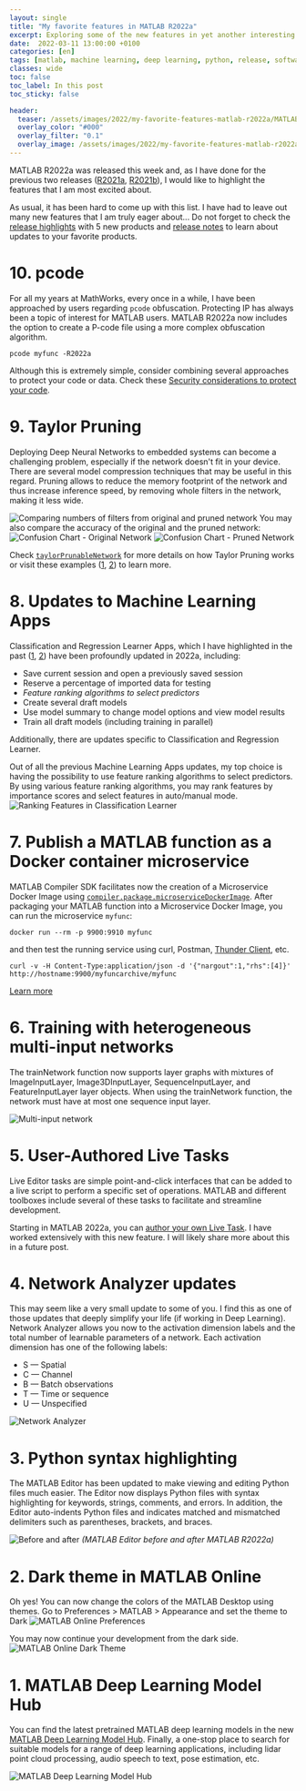 ```yaml
---
layout: single
title: "My favorite features in MATLAB R2022a"
excerpt: Exploring some of the new features in yet another interesting software release
date:  2022-03-11 13:00:00 +0100
categories: [en]
tags: [matlab, machine learning, deep learning, python, release, software development, mlops]
classes: wide
toc: false
toc_label: In this post
toc_sticky: false

header:
  teaser: /assets/images/2022/my-favorite-features-matlab-r2022a/MATLABOnlineFull.jpg
  overlay_color: "#000"
  overlay_filter: "0.1"
  overlay_image: /assets/images/2022/my-favorite-features-matlab-r2022a/MATLABOnlineFull.jpg
---
```


MATLAB R2022a was released this week and, as I have done for the previous two releases ([R2021a](/blog/en/my-favorite-features-matlab-r2021a), [R2021b](/blog/en/my-favorite-features-matlab-r2021b)), I would like to highlight the features that I am most excited about.

As usual, it has been hard to come up with this list. I have had to leave out many new features that I am truly eager about... Do not forget to check the [release highlights](https://www.mathworks.com/products/new_products/latest_features.html) with 5 new products and [release notes](https://www.mathworks.com/help/relnotes/) to learn about updates to your favorite products. 

# 10. pcode
For all my years at MathWorks, every once in a while, I have been approached by users regarding `pcode` obfuscation. Protecting IP has always been a topic of interest for MATLAB users. MATLAB R2022a now includes the option to create a P-code file using a more complex obfuscation algorithm. 

```
pcode myfunc -R2022a
```
Although this is extremely simple, consider combining several approaches to protect your code or data. Check these [Security considerations to protect your code](https://www.mathworks.com/help/matlab/matlab_prog/protect-your-source-code.html).

# 9. Taylor Pruning
Deploying Deep Neural Networks to embedded systems can become a challenging problem, especially if the network doesn't fit in your device. There are several model compression techniques that may be useful in this regard. Pruning allows to reduce the memory footprint of the network and thus increase inference speed, by removing whole filters in the network, making it less wide. 

![Comparing numbers of filters from original and pruned network](\assets\images\2022\my-favorite-features-matlab-r2022a\PruningUsingTaylorPrunableNetworkExample.png)
You may also compare the accuracy of the original and the pruned network:
![Confusion Chart - Original Network](\assets\images\2022\my-favorite-features-matlab-r2022a\ConfusionChart_OriginalNetwork.png) ![Confusion Chart - Pruned Network](\assets\images\2022\my-favorite-features-matlab-r2022a\ConfusionChart_PrunedNetwork.png)

Check [`taylorPrunableNetwork`](https://www.mathworks.com/help/deeplearning/ref/deep.prune.taylorprunablenetwork.html) for more details on how Taylor Pruning works or visit these examples ([1](https://www.mathworks.com/help/deeplearning/ug/prune-filters-in-a-detection-network-using-taylor-scores.html), [2](https://www.mathworks.com/help/deeplearning/ug/prune-filters-detection-network.html)) to learn more.
# 8. Updates to Machine Learning Apps
Classification and Regression Learner Apps, which I have highlighted in the past ([1](https://mathinking.github.io/blog/en/my-favorite-features-matlab-r2021a/#3-shallow-nets-in-classification-learner-and-regression-learner), [2](https://mathinking.github.io/blog/en/my-favorite-features-matlab-r2021b/#4-your-machine-learning-model-to-production-is-one-click-away)) have been profoundly updated in 2022a, including:
* Save current session and open a previously saved session
* Reserve a percentage of imported data for testing
* _Feature ranking algorithms to select predictors_
* Create several draft models
* Use model summary to change model options and view model results
* Train all draft models (including training in parallel)

Additionally, there are updates specific to Classification and Regression Learner. 

Out of all the previous Machine Learning Apps updates, my top choice is having the possibility to use feature ranking algorithms to select predictors. By using various feature ranking algorithms, you may rank features by importance scores and select features in auto/manual mode.
![Ranking Features in Classification Learner](\assets\images\2022\my-favorite-features-matlab-r2022a\ClassificationLearner_RankFeatures.png)

# 7. Publish a MATLAB function as a Docker container microservice
MATLAB Compiler SDK facilitates now the creation of a Microservice Docker Image using [`compiler.package.microserviceDockerImage`](https://www.mathworks.com/help/compiler_sdk/mps_dev_test/compiler.package.microservicedockerimage.html). After packaging your MATLAB function into a Microservice Docker Image, you can run the microservice `myfunc`:
```
docker run --rm -p 9900:9910 myfunc
```

and then test the running service using curl, Postman, [Thunder Client](/blog/en/when-matlab-production-server-met-thunder-client-vs-code/), etc.
```
curl -v -H Content-Type:application/json -d '{"nargout":1,"rhs":[4]}' http://hostname:9900/myfuncarchive/myfunc
```

[Learn more](https://www.mathworks.com/help/compiler_sdk/mps_dev_test/create-a-microservice-docker-image.html)

# 6. Training with heterogeneous multi-input networks
The trainNetwork function now supports layer graphs with mixtures of ImageInputLayer, Image3DInputLayer, SequenceInputLayer, and FeatureInputLayer layer objects. When using the trainNetwork function, the network must have at most one sequence input layer.

![Multi-input network](\assets\images\2022\my-favorite-features-matlab-r2022a\Multi-Input.png)

# 5. User-Authored Live Tasks
Live Editor tasks are simple point-and-click interfaces that can be added to a live script to perform a specific set of operations. MATLAB and different toolboxes include several of these tasks to facilitate and streamline development. 

Starting in MATLAB 2022a, you can [author your own Live Task](https://www.mathworks.com/help/matlab/creating_guis/live-task-development-overview.html). I have worked extensively with this new feature. I will likely share more about this in a future post.

# 4. Network Analyzer updates
This may seem like a very small update to some of you. I find this as one of those updates that deeply simplify your life (if working in Deep Learning). Network Analyzer allows you now to the activation dimension labels and the total number of learnable parameters of a network. 
Each activation dimension has one of the following labels:
* S — Spatial
* C — Channel
* B — Batch observations
* T — Time or sequence
* U — Unspecified

![Network Analyzer](\assets\images\2022\my-favorite-features-matlab-r2022a\NetworkAnalyzer.png)

# 3. Python syntax highlighting 
The MATLAB Editor has been updated to make viewing and editing Python files much easier. The Editor now displays Python files with syntax highlighting for keywords, strings, comments, and errors. In addition, the Editor auto-indents Python files and indicates matched and mismatched delimiters such as parentheses, brackets, and braces.

![Before and after](\assets\images\2022\my-favorite-features-matlab-r2022a\PythonSyntaxHighlighting.png)
_(MATLAB Editor before and after MATLAB R2022a)_

# 2. Dark theme in MATLAB Online
Oh yes! You can now change the colors of the MATLAB Desktop using themes. Go to Preferences > MATLAB > Appearance and set the theme to Dark
![MATLAB Online Preferences](\assets\images\2022\my-favorite-features-matlab-r2022a\MATLABOnlinePreferences.jpg)

You may now continue your development from the dark side.
![MATLAB Online Dark Theme](\assets\images\2022\my-favorite-features-matlab-r2022a\MATLABOnlineDark.jpg)

# 1. MATLAB Deep Learning Model Hub
You can find the latest pretrained MATLAB deep learning models in the new [MATLAB Deep Learning Model Hub](https://github.com/matlab-deep-learning/MATLAB-Deep-Learning-Model-Hub). Finally, a one-stop place to search for suitable models for a range of deep learning applications, including lidar point cloud processing, audio speech to text, pose estimation, etc. 

![MATLAB Deep Learning Model Hub](\assets\images\2022\my-favorite-features-matlab-r2022a\MATLAB_DeepLearningModelHub.jpg)